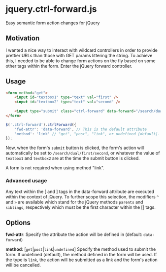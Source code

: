 # jquery.ctrl-forward.js
Easy semantic form action changes for jQuery

## Motivation
I wanted a nice way to interact with wildcard controllers in order to provide prettier URLs than those
with GET params littering the string. To achieve this, I needed to be able to change form actions on the
fly based on some other tags within the form. Enter the jQuery forward controller.

## Usage
```html
<form method="get">
	<input id="textbox1" type="text" val="first" />
	<input id="textbox2" type="text" val="second" />
	
	<input type="submit" class="ctrl-forward" data-forward="/search/dual/[#textbox1]/[#textbox2]" />
</form>
```

```js
$('.ctrl-forward').ctrlForward({
	'fwd-attr': 'data-forward', // This is the default attribute
	'method': 'link' // "get", "post", "link", or undefined [default]. When undefined, the action defined in the form is taken.
});
```

Now, when the form's `submit` button is clicked, the form's action will automatically be set to
`/search/dual/first/second`, or whatever the value of `textbox1` and `textbox2` are at the time the
submit button is clicked.

A form is not required when using method "link".

### Advanced usage
Any text within the [ and ] tags in the data-forward attribute are executed within the context of jQuery.
To further scope this selection, the modifiers `^` and `>` are available which stand for the jQuery methods
`parents` and `siblings`, respectively which must be the first character within the [] tags.

## Options
**fwd-attr**: Specify the attribute the action will be defined in (default: `data-forward`)
  
**method**: [`get`|`post`|`link`|`undefined`] Specify the method used to submit the form. If undefined (default),
the method defined in the form will be used. If the type is `link`, the action will be submitted as a link and
the form's action will be cancelled.
